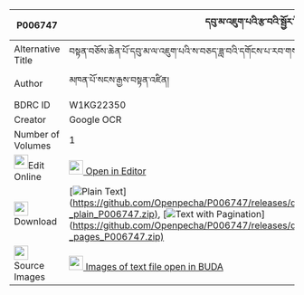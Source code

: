 |P006747|དབུ་མ་འཇུག་པའི་རྩ་བའི་སྦྱོར་ཊིཀ་དང་ས་བཅད། 
| --- | --- 
|Alternative Title |བསྟན་བཅོས་ཆེན་པོ་དབུ་མ་ལ་འཇུག་པའི་ས་བཅད་ཟླ་བའི་དགོངས་པ་རབ་གསལ་ཀུན་དའི་འཕྲེང་བ།
|Author| མཁན་པོ་སངས་རྒྱས་བསྟན་འཛིན།
|BDRC ID | W1KG22350
|Creator | Google OCR
|Number of Volumes| 1
|<img width="25" src="https://img.icons8.com/color/25/000000/edit-property.png">Edit Online| [<img width="25" src="https://avatars.githubusercontent.com/u/45091458?s=200&v=4"> Open in Editor](http://editor.openpecha.org/P006747)
|<img width="25" src="https://img.icons8.com/fluent/48/000000/download-2.png"/>  Download | [![](https://img.icons8.com/color/20/000000/txt.png)Plain Text](https://github.com/Openpecha/P006747/releases/download/v1/uma_jukpa_i_tsawa_i_jor_tika(?_plain_P006747.zip), [![](https://img.icons8.com/color/20/000000/txt.png)Text with Pagination](https://github.com/Openpecha/P006747/releases/download/v1/uma_jukpa_i_tsawa_i_jor_tika(?_pages_P006747.zip)
|<img width="25" src="https://img.icons8.com/plasticine/100/000000/pictures-folder.png"/>  Source Images | [<img width="25" src="https://library.bdrc.io/icons/BUDA-small.svg"> Images of text file open in BUDA](https://library.bdrc.io/show/bdr:W1KG22350)
